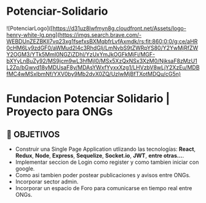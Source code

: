 # Potenciar-Solidario

![PotenciarLogo]([https://d31uz8lwfmyn8g.cloudfront.net/Assets/logo-henry-white-lg.png](https://imgs.search.brave.com/-WEBDUnZEZBKIl7vq23xg1fsefxsBXMqbfrLvfAxmdk/rs:fit:860:0:0/g:ce/aHR0cHM6Ly9zdGF0/aWMud2l4c3RhdGlj/LmNvbS9tZWRpYS80/Y2YwMjRfZWY2OGM3/YTk5MmI0NGZiZDhl/YzUxYmJkOGFkMjFi/MGF-bXYyLnBuZy92/MS9jcm9wL3hfMjI0/MSx5XzQxNSx3XzM0/NjksaF8zMzU1L2Zp/bGwvd18yMDUsaF8y/MDAsYWxfYyxxXzg1/LHVzbV8wLjY2XzEu/MDBfMC4wMSxlbmNf/YXV0by9Mb2dvX0ZQ/UzIwMjBfTXotMDQu/cG5n)

# **Fundacion Potenciar Solidario** | Proyecto para ONGs

## **📌 OBJETIVOS**

-  Construir una Single Page Application utlizando las tecnologías: **React**, **Redux**, **Node**, **Express**, **Sequelize**, **Socket.io**, **JWT**, **entre otras...**.
-  Implementar seccion de Login como register y como tambien iniciar con google.
-  Como asi tambien poder postear publicaciones y avisos entre ONGs.
-  Incorporar sector admin.
-  Incorporar un espacio de Foro para comunicarse en tiempo real entre ONGs.


<br />
